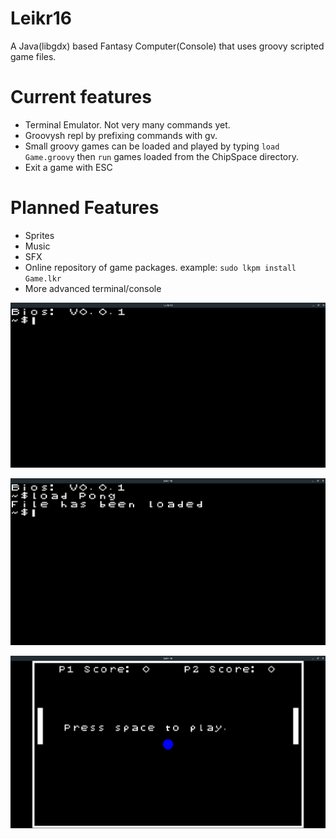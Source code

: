 # Leikr16
A Java(libgdx) based Fantasy Computer(Console) that uses groovy scripted game files.

# Current features
- Terminal Emulator. Not very many commands yet.
- Groovysh repl by prefixing commands with gv.
- Small groovy games can be loaded and played by typing `load Game.groovy` then `run` games loaded from the ChipSpace directory.
- Exit a game with ESC

# Planned Features
- Sprites
- Music
- SFX
- Online repository of game packages. example: `sudo lkpm install Game.lkr`
- More advanced terminal/console

![Alt text](console.png?raw=true "Console")

![Alt text](loadgame.png?raw=true "loadGame")

![Alt text](pong.png?raw=true "Pong")
